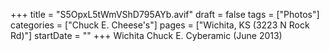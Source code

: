 +++
title = "S5OpxL5tWmVShD795AYb.avif"
draft = false
tags = ["Photos"]
categories = ["Chuck E. Cheese's"]
pages = ["Wichita, KS (3223 N Rock Rd)"]
startDate = ""
+++
Wichita Chuck E. Cyberamic (June 2013)
